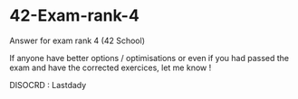 # 42-Exam-rank-4
Answer for exam rank 4 (42 School)


If anyone have better options / optimisations or even if you had passed the exam and have the corrected exercices, let me know !

DISOCRD : Lastdady
